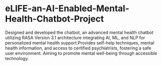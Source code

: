 # eLIFE-an-AI-Enabled-Mental-Health-Chatbot-Project
Designed and developed the chatbot, an advanced mental health chatbot utilizing RASA Version 3.1 architecture integrating AI, ML, and NLP for personalized mental health support.Provides self-help techniques, mental health information, and access to certified psychiatrists, fostering a safe user environment. Aiming to promote mental well-being through accessible technology.

